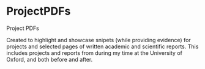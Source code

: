 # ProjectPDFs
Project PDFs

Created to highlight and showcase snipets (while providing evidence) for projects and selected pages of written academic and scientific reports. This includes projects and reports from during my time at the University of Oxford, and both before and after.
